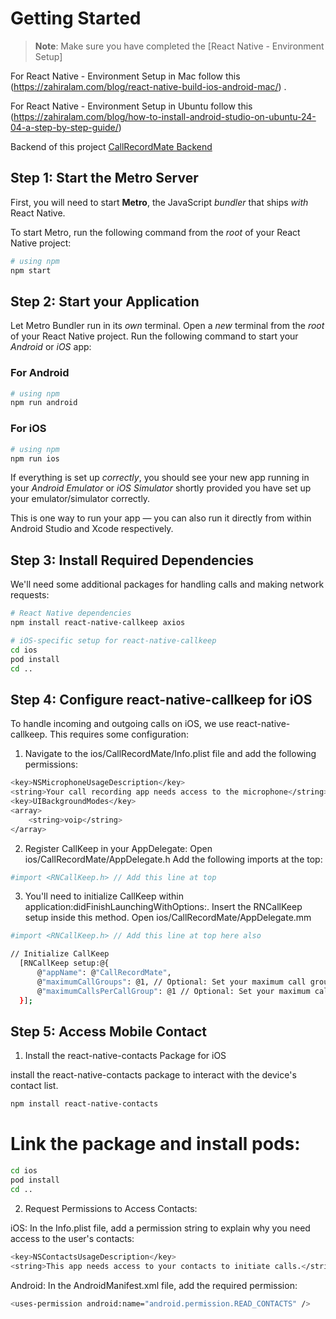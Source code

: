 

# Getting Started

>**Note**: Make sure you have completed the [React Native - Environment Setup]

For React Native - Environment Setup in Mac follow this (https://zahiralam.com/blog/react-native-build-ios-android-mac/) .

For React Native - Environment Setup in Ubuntu follow this (https://zahiralam.com/blog/how-to-install-android-studio-on-ubuntu-24-04-a-step-by-step-guide/)

Backend of this project <a href="https://github.com/mesepith/call-record-mate-backend?tab=readme-ov-file">CallRecordMate Backend</a>

## Step 1: Start the Metro Server

First, you will need to start **Metro**, the JavaScript _bundler_ that ships _with_ React Native.

To start Metro, run the following command from the _root_ of your React Native project:

```bash
# using npm
npm start
```

## Step 2: Start your Application

Let Metro Bundler run in its _own_ terminal. Open a _new_ terminal from the _root_ of your React Native project. Run the following command to start your _Android_ or _iOS_ app:

### For Android

```bash
# using npm
npm run android
```

### For iOS

```bash
# using npm
npm run ios
```

If everything is set up _correctly_, you should see your new app running in your _Android Emulator_ or _iOS Simulator_ shortly provided you have set up your emulator/simulator correctly.

This is one way to run your app — you can also run it directly from within Android Studio and Xcode respectively.

## Step 3: Install Required Dependencies

We'll need some additional packages for handling calls and making network requests:

```bash
# React Native dependencies
npm install react-native-callkeep axios

# iOS-specific setup for react-native-callkeep
cd ios
pod install
cd ..
```

## Step 4: Configure react-native-callkeep for iOS

To handle incoming and outgoing calls on iOS, we use react-native-callkeep. This requires some configuration:

1. Navigate to the ios/CallRecordMate/Info.plist file and add the following permissions:

```bash
<key>NSMicrophoneUsageDescription</key>
<string>Your call recording app needs access to the microphone</string>
<key>UIBackgroundModes</key>
<array>
    <string>voip</string>
</array>
```
2. Register CallKeep in your AppDelegate:
Open ios/CallRecordMate/AppDelegate.h
Add the following imports at the top:

```bash
#import <RNCallKeep.h> // Add this line at top
```

3. You'll need to initialize CallKeep within application:didFinishLaunchingWithOptions:. Insert the RNCallKeep setup inside this method.
Open ios/CallRecordMate/AppDelegate.mm 

```bash
#import <RNCallKeep.h> // Add this line at top here also
```

```bash
// Initialize CallKeep
  [RNCallKeep setup:@{
      @"appName": @"CallRecordMate",
      @"maximumCallGroups": @1, // Optional: Set your maximum call groups
      @"maximumCallsPerCallGroup": @1 // Optional: Set your maximum calls per group
  }];
```

## Step 5: Access Mobile Contact

1. Install the react-native-contacts Package for iOS

 install the react-native-contacts package to interact with the device's contact list.

```bash
npm install react-native-contacts
```

# Link the package and install pods:

```bash
cd ios
pod install
cd ..
```

2. Request Permissions to Access Contacts:

iOS: In the Info.plist file, add a permission string to explain why you need access to the user's contacts:

```bash
<key>NSContactsUsageDescription</key>
<string>This app needs access to your contacts to initiate calls.</string>
```

Android: In the AndroidManifest.xml file, add the required permission:

```bash
<uses-permission android:name="android.permission.READ_CONTACTS" />
```

```bash
```